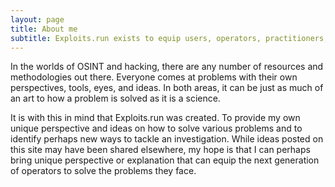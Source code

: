 ```yaml
---
layout: page
title: About me
subtitle: Exploits.run exists to equip users, operators, practitioners, and all otherwise curious people in conducting efficient OSINT investigations.
---
```


In the worlds of OSINT and hacking, there are any number of resources and methodologies out there. Everyone comes at problems with their own perspectives, tools, eyes, and ideas. In both areas, it can be just as much of an art to how a problem is solved as it is a science.

It is with this in mind that Exploits.run was created. To provide my own unique perspective and ideas on how to solve various problems and to identify perhaps new ways to tackle an investigation. While ideas posted on this site may have been shared elsewhere, my hope is that I can perhaps bring unique perspective or explanation that can equip the next generation of operators to solve the problems they face.
